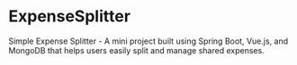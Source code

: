 # ExpenseSplitter
Simple Expense Splitter - A mini project built using Spring Boot, Vue.js, and MongoDB that helps users easily split and manage shared expenses.
